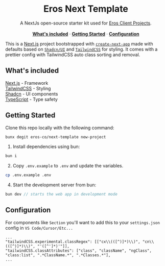 <p align="center">
	<h1 align="center"><b>Eros Next Template</b></h1>
<p align="center">
    A NextJs open-source starter kit used for <a href="https://doneros.co/">Eros Client Projects</a>.
    <br />
    <br />
    <a href="#whats-included"><strong>What's included</strong></a> ·
    <a href="#getting-started"><strong>Getting Started</strong></a> ·
    <a href="#configuration"><strong>Configuration</strong></a>
  </p>
</p>

This is a [Next.js](https://nextjs.org/) project bootstrapped with [`create-next-app`](https://github.com/vercel/next.js/tree/canary/packages/create-next-app) made with defaults based on [`Shadcn/UI`](https://ui.shadcn.com/) and [`TailwindCSS`](https://tailwindcss.com/) for styling. It comes with a prettier config with TailwindCSS auto class sorting and removal.

## What's included

[Next.js](https://nextjs.org/) - Framework<br>
[TailwindCSS](https://tailwindcss.com/) - Styling<br>
[Shadcn](https://ui.shadcn.com/) - UI components<br>
[TypeScript](https://www.typescriptlang.org/) - Type safety<br>

## Getting Started

Clone this repo locally with the following command:

```bash
bunx degit eros-co/next-template new-project
```

1. Install dependencies using bun:

```sh
bun i
```

2. Copy `.env.example` to `.env` and update the variables.

```sh
cp .env.example .env
```

4. Start the development server from bun:

```ts
bun dev // starts the web app in development mode
```

## Configuration

For components like `Section` you'll want to add this to your `settings.json` config in `VS Code/Cursor/Etc...`

```
...
"tailwindCSS.experimental.classRegex": [["cx\\(([^)]*)\\)", "cn\\(([^)]*)\\)", "'([^']*)'"]],
"tailwindCSS.classAttributes": ["class", "className", "ngClass", "class:list", ".*ClassName.*", ".*Classes.*"],
...
```
